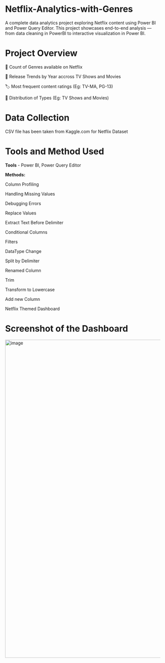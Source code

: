 # Netflix-Analytics-with-Genres
A complete data analytics project exploring Netflix content using Power BI and Power Query Editor. This project showcases end-to-end analysis — from data cleaning in PowerBI to interactive visualization in Power BI.
# Project Overview
🍿 Count of Genres available on Netflix

📆 Release Trends by Year accross TV Shows and Movies

🏷️ Most frequent content ratings (Eg: TV-MA, PG-13)

🍿 Distribution of Types (Eg: TV Shows and Movies)

# Data Collection

CSV file has been taken from Kaggle.com for Netflix Dataset

# Tools and Method Used
**Tools** - Power BI, Power Query Editor

**Methods:**

Column Profiling

Handling Missing Values

Debugging Errors

Replace Values

Extract Text Before Delimiter

Conditional Columns

Filters

DataType Change

Split by Delimiter

Renamed Column

Trim

Transform to Lowercase

Add new Column

Netflix Themed Dashboard

# Screenshot of the Dashboard

<img width="1030" alt="image" src="https://github.com/user-attachments/assets/b9a558c0-1e1c-40a3-8553-a0c9f37d1bcb" />




